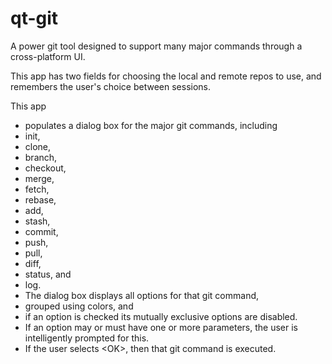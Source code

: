 # qt-git
A power git tool designed to support many major commands through a cross-platform UI.

This app has two fields for choosing the local and remote repos to use, and remembers the user's choice between sessions.

This app 
 * populates a dialog box for the major git commands, including 
  * init, 
  * clone, 
  * branch, 
  * checkout, 
  * merge, 
  * fetch, 
  * rebase, 
  * add, 
  * stash, 
  * commit, 
  * push, 
  * pull, 
  * diff, 
  * status, and 
  * log. 
 * The dialog box displays all options for that git command, 
  * grouped using colors, and 
  * if an option is checked its mutually exclusive options are disabled. 
 * If an option may or must have one or more parameters, the user is intelligently prompted for this. 
 * If the user selects \<OK\>, then that git command is executed.
